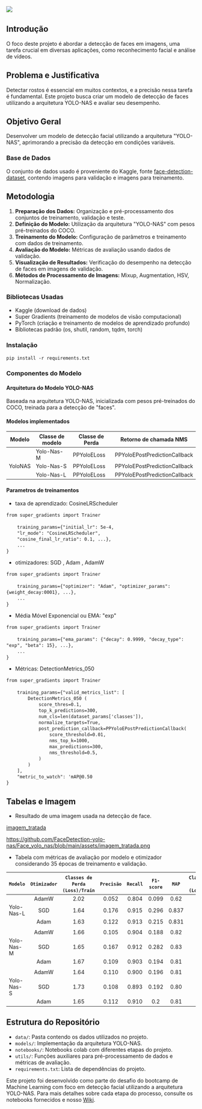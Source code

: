 <img src="/assets/capa.png">

## Introdução
O foco deste projeto é abordar a detecção de faces em imagens, uma tarefa crucial em diversas aplicações, como reconhecimento facial e análise de vídeos.

## Problema e Justificativa
Detectar rostos é essencial em muitos contextos, e a precisão nessa tarefa é fundamental. Este projeto busca criar um modelo de detecção de faces utilizando a arquitetura YOLO-NAS e avaliar seu desempenho.

## Objetivo Geral
Desenvolver um modelo de detecção facial utilizando a arquitetura "YOLO-NAS", aprimorando a precisão da detecção em condições variáveis.

### Base de Dados
O conjunto de dados usado é proveniente do Kaggle, fonte [face-detection-dataset](<https://www.kaggle.com/datasets/fareselmenshawii/face-detection-dataset>), contendo imagens para validação e imagens para treinamento. 

## Metodologia
1. **Preparação dos Dados:** Organização e pré-processamento dos conjuntos de treinamento, validação e teste.
2. **Definição do Modelo:** Utilização da arquitetura "YOLO-NAS" com pesos pré-treinados do COCO.
3. **Treinamento do Modelo:** Configuração de parâmetros e treinamento com dados de treinamento.
4. **Avaliação do Modelo:** Métricas de avaliação usando dados de validação.
5. **Visualização de Resultados:** Verificação do desempenho na detecção de faces em imagens de validação.
6. **Métodos de Processamento de Imagens:** Mixup, Augmentation, HSV, Normalização.

### Bibliotecas Usadas
- Kaggle (download de dados)
- Super Gradients (treinamento de modelos de visão computacional)
- PyTorch (criação e treinamento de modelos de aprendizado profundo)
- Bibliotecas padrão (os, shutil, random, tqdm, torch)

### Instalação

````
pip install -r requirements.txt
````

### Componentes do Modelo
#### Arquitetura do Modelo YOLO-NAS
Baseada na arquitetura YOLO-NAS, inicializada com pesos pré-treinados do COCO, treinada para a detecção de "faces".

#### Modelos implementados

|   Modelo	     | Classe de modelo |	   Classe de Perda	 |    Retorno de chamada NMS       |    
|--------------- |--------------    |-------------------   |----------------------           |
|                |   Yolo-Nas-M     |       PPYoloELoss    |  PPYoloEPostPredictionCallback  |            
|   YoloNAS      |   Yolo-Nas-S     |       PPYoloELoss    |  PPYoloEPostPredictionCallback  |            
|                |   Yolo-Nas-L     |       PPYoloELoss    |  PPYoloEPostPredictionCallback  |  

#### Parametros de treinamentos

- taxa de aprendizado: CosineLRScheduler

````
from super_gradients import Trainer

    training_params={"initial_lr": 5e-4, 
    "lr_mode": "CosineLRScheduler",
    "cosine_final_lr_ratio": 0.1, ...}, 
    ...
}
````  

- otimizadores: SGD , Adam , AdamW

````
from super_gradients import Trainer

    training_params={"optimizer": "Adam", "optimizer_params": {weight_decay:0001}, ...}, 
    ...
}
````

- Média Móvel Exponencial ou EMA: "exp"

````
from super_gradients import Trainer

    training_params={"ema_params": {"decay": 0.9999, "decay_type": "exp", "beta": 15}, ...}, 
    ...
}
````

- Métricas: DetectionMetrics_050

````
from super_gradients import Trainer

    training_params={"valid_metrics_list": [
        DetectionMetrics_050 (
            score_thres=0.1,
            top_k_predictions=300,
            num_cls=len(dataset_params['classes']),
            normalize_targets=True,
            post_prediction_callback=PPYoloEPostPredictionCallback(
                score_threshold=0.01,
                nms_top_k=1000,
                max_predictions=300,
                nms_threshold=0.5, 
            )
        )
    ],
    "metric_to_watch": 'mAP@0.50
}
````
  

## Tabelas e Imagem 
- Resultado de uma imagem usada na detecção de face.

[imagem_tratada](<img src="/assets/imagem_tratada.png">)

  https://github.com/FaceDetection-yolo-nas/Face_yolo_nas/blob/main/assets/imagem_tratada.png

  
- Tabela com métricas de avaliação por modelo e otimizador considerando 35 épocas de treinamento e validação.
                                      

|   **`Modelo`**     |  **`Otimizador`**  |**`Classes de Perda (Loss)/Train`**|  **`Precisão`**      | **`Recall`**      | **`F1-score`** |   **`MAP`**   |**`Classes de Perda (Loss)/Val`** |
| ---------------  |:-------------: | :--------------------:  | :---------------:| :------------:| :---------:| :--------:| :------------------:     |
|                  |     AdamW      |       2.02              |      0.052       |    0.804      |  0.099     |  0.62     |    1.97                  |
|  Yolo-Nas-L      |     SGD        |       1.64              |      0.176       |    0.915      |  0.296     |  0.837    |    1.60                  |
|                  |     Adam       |       1.63              |      0.122       |    0.913      |  0.215     |  0.831    |    1.65                  |
|                  |                |                         |                  |               |            |           |                          |
|                  |     AdamW      |       1.66              |      0.105       |    0.904      |  0.188     |  0.82     |    1.68                  |
|  Yolo-Nas-M      |     SGD        |       1.65              |      0.167       |    0.912      |  0.282     |  0.83     |    1.59                  |
|                  |     Adam       |       1.67              |      0.109       |    0.903      |  0.194     |  0.81     |    1.69                  |
|                  |                |                         |                  |               |            |           |                          |
|                  |     AdamW      |       1.64              |      0.110       |    0.900      |  0.196     |  0.81     |    1.67                  |
|  Yolo-Nas-S      |     SGD        |       1.73              |      0.108       |    0.893      |  0.192     |  0.80     |    1.69                  |
|                  |     Adam       |       1.65              |      0.112       |    0.910      |  0.2       |  0.81     |    1.68                  |



## Estrutura do Repositório
- `data/`: Pasta contendo os dados utilizados no projeto.
- `models/`: Implementação da arquitetura YOLO-NAS.
- `notebooks/`: Notebooks colab com diferentes etapas do projeto.
- `utils/`: Funções auxiliares para pré-processamento de dados e métricas de avaliação.
- `requirements.txt`: Lista de dependências do projeto.

Este projeto foi desenvolvido como parte do desafio do bootcamp de Machine Learning com foco em detecção facial utilizando a arquitetura YOLO-NAS. Para mais detalhes sobre cada etapa do processo, consulte os notebooks fornecidos e nosso [Wiki](<https://github.com/FaceDetection-yolo-nas/Face_yolo_nas/wiki>).
